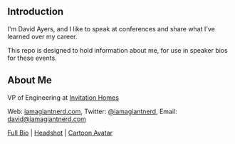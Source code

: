 Introduction
------------

I'm David Ayers, and I like to speak at conferences and share what I've learned over my career.

This repo is designed to hold information about me, for use in speaker bios for these events.

About Me
--------

VP of Engineering at [Invitation Homes](https://www.invitationhomes.com/)

Web: [iamagiantnerd.com](http://iamagiantnerd.com), Twitter: [@iamagiantnerd](https://twitter.com/iamagiantnerd), Email: david@iamagiantnerd.com

[Full Bio](bio.md) | [Headshot](pics/headshot.png) | [Cartoon Avatar](pics/woohoo_cartoon.png)
